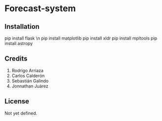 # Forecast-system
## Installation
pip install flask \n
pip install matplotlib
pip install xldr
pip install mpltools
pip install astropy
## Credits
1. Rodrigo Arriaza
2. Carlos Calderón
3. Sebastián Galindo
4. Jonnathan Juárez
## License
Not yet defined.
